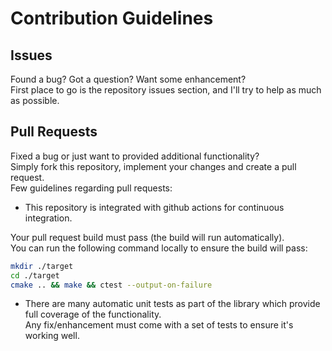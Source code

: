 # Contribution Guidelines

## Issues

Found a bug? Got a question? Want some enhancement?<br>
First place to go is the repository issues section, and I'll try to help as much as possible.

## Pull Requests

Fixed a bug or just want to provided additional functionality?<br>
Simply fork this repository, implement your changes and create a pull request.<br>
Few guidelines regarding pull requests:

* This repository is integrated with github actions for continuous integration.<br>

Your pull request build must pass (the build will run automatically).<br>
You can run the following command locally to ensure the build will pass:

```sh
mkdir ./target
cd ./target
cmake .. && make && ctest --output-on-failure
```

* There are many automatic unit tests as part of the library which provide full coverage of the functionality.<br>Any fix/enhancement must come with a set of tests to ensure it's working well.
